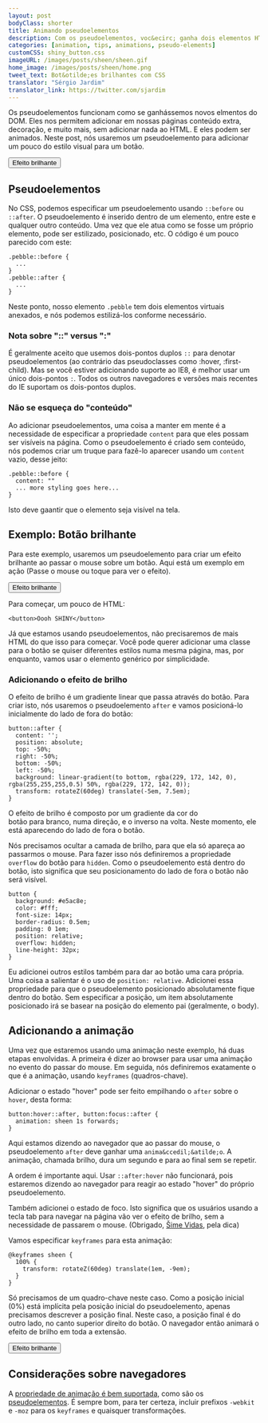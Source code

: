 ```yaml
---
layout: post
bodyClass: shorter
title: Animando pseudoelementos
description: Com os pseudoelementos, voc&ecirc; ganha dois elementos HTML extras. Veja a seguir como anim&aacute;-los quando se passa o mouse (&quot;hover&quot;). Use-os com sabedoria.
categories: [animation, tips, animations, pseudo-elements]
customCSS: shiny_button.css
imageURL: /images/posts/sheen/sheen.gif
home_image: /images/posts/sheen/home.png
tweet_text: Bot&otilde;es brilhantes com CSS
translator: "Sérgio Jardim"
translator_link: https://twitter.com/sjardim
---
```


Os pseudoelementos funcionam como se ganh&aacute;ssemos novos elmentos do DOM. Eles nos permitem adicionar&nbsp;em nossas p&aacute;ginas&nbsp;conte&uacute;do extra, decora&ccedil;&atilde;o, e muito&nbsp;mais, sem adicionar nada ao HTML. E eles podem ser animados. Neste post, n&oacute;s usaremos um pseudoelemento para adicionar um pouco do estilo visual para um bot&atilde;o.

<section class="shiny demo-container tap-to-activate"><button>Efeito brilhante</button></section>

## Pseudoelementos

No CSS, podemos especificar um pseudoelemento&nbsp;usando&nbsp;`::before` ou `::after`. O pseudoelemento &eacute; inserido dentro de um elemento, entre este e qualquer outro conte&uacute;do. Uma vez que ele atua como se fosse um pr&oacute;prio elemento, pode ser estilizado, posicionado, etc. O c&oacute;digo &eacute; um pouco parecido com este:

    .pebble::before {
      ...
    }
    .pebble::after {
      ...
    }

Neste ponto, nosso elemento `.pebble` tem dois elementos virtuais anexados, e n&oacute;s podemos estiliz&aacute;-los conforme necess&aacute;rio.

### Nota sobre &quot;::&quot; versus &quot;:&quot;

&Eacute; geralmente aceito que usemos dois-pontos duplos `::` para denotar pseudoelementos (ao contr&aacute;rio das pseudoclasses como :hover, :first-child). Mas se voc&ecirc; estiver adicionando suporte ao IE8, &eacute; melhor usar um &uacute;nico dois-pontos `:`. Todos os outros navegadores e vers&otilde;es mais recentes do IE suportam os dois-pontos duplos.

### N&atilde;o se esque&ccedil;a do &quot;conte&uacute;do&quot;

Ao adicionar pseudoelementos, uma coisa a manter em mente &eacute; a necessidade de especificar a propriedade `content`&nbsp;para que eles possam ser vis&iacute;veis na p&aacute;gina. Como o pseudoelemento &eacute; criado sem conte&uacute;do, n&oacute;s podemos criar um truque para faz&ecirc;-lo aparecer usando um `content` vazio, desse jeito:

    .pebble::before {
      content: ""
      ... more styling goes here...
    }

Isto deve gaantir que o elemento seja vis&iacute;vel na tela.

## Exemplo: Bot&atilde;o brilhante

Para este exemplo, usaremos um pseudoelemento para criar um efeito brilhante ao passar o mouse sobre um bot&atilde;o. Aqui est&aacute; um exemplo em a&ccedil;&atilde;o (Passe o mouse ou toque para ver o efeito).

<section class="shiny demo-container tap-to-activate"><button>Efeito brilhante</button></section>

Para come&ccedil;ar, um pouco de HTML:

    <button>Oooh SHINY</button>

J&aacute; que estamos usando pseudoelementos, n&atilde;o precisaremos de mais HTML do que isso para come&ccedil;ar. Voc&ecirc; pode querer adicionar uma classe para o bot&atilde;o se quiser diferentes estilos numa mesma p&aacute;gina, mas, por enquanto, vamos usar o elemento gen&eacute;rico por simplicidade.

### Adicionando o efeito de brilho

O efeito de brilho &eacute; um gradiente linear que passa atrav&eacute;s do bot&atilde;o. Para criar isto, n&oacute;s usaremos o pseudoelemento `after` e vamos posicion&aacute;-lo inicialmente do lado de fora do bot&atilde;o:

    button::after {
      content: '';
      position: absolute;
      top: -50%;
      right: -50%;
      bottom: -50%;
      left: -50%;
      background: linear-gradient(to bottom, rgba(229, 172, 142, 0), rgba(255,255,255,0.5) 50%, rgba(229, 172, 142, 0));
      transform: rotateZ(60deg) translate(-5em, 7.5em);
    }

O efeito de brilho &eacute; composto por um gradiente da cor&nbsp;do bot&atilde;o&nbsp;para&nbsp;branco, numa dire&ccedil;&atilde;o, e o inverso na volta. Neste momento, ele est&aacute; aparecendo do lado de fora o bot&atilde;o.

N&oacute;s precisamos ocultar a camada de brilho, para que ela s&oacute; apare&ccedil;a ao passarmos o mouse. Para fazer isso n&oacute;s definiremos a propriedade `overflow` do bot&atilde;o para `hidden`. Como o pseudoelemento est&aacute; dentro do bot&atilde;o, isto significa que seu posicionamento do lado de fora o bot&atilde;o n&atilde;o ser&aacute; vis&iacute;vel.

    button {
      background: #e5ac8e;
      color: #fff;
      font-size: 14px;
      border-radius: 0.5em;
      padding: 0 1em;
      position: relative;
      overflow: hidden;
      line-height: 32px;
    }

Eu adicionei outros estilos tamb&eacute;m para dar ao bot&atilde;o uma cara pr&oacute;pria. Uma coisa a salientar &eacute; o uso de `position: relative`. Adicionei essa propriedade para que o pseudoelemento posicionado&nbsp;absolutamente&nbsp;fique dentro do bot&atilde;o. Sem especificar a posi&ccedil;&atilde;o, um item absolutamente posicionado ir&aacute; se basear na posi&ccedil;&atilde;o do elemento pai (geralmente, o body).

## Adicionando a anima&ccedil;&atilde;o

Uma vez que estaremos usando uma anima&ccedil;&atilde;o neste exemplo, h&aacute; duas etapas envolvidas. A primeira &eacute; dizer ao browser para usar uma anima&ccedil;&atilde;o no evento do passar do mouse. Em seguida, n&oacute;s definiremos exatamente o que &eacute; a anima&ccedil;&atilde;o, usando `keyframes` (quadros-chave).

Adicionar o estado &quot;hover&quot; pode ser feito empilhando o `after` sobre o `hover`, desta forma:

    button:hover::after, button:focus::after {
      animation: sheen 1s forwards;
    }

Aqui estamos dizendo ao navegador que ao passar do mouse, o pseudoelemento `after` deve ganhar uma `anima&ccedil;&atilde;o`. A anima&ccedil;&atilde;o, chamada brilho, dura um segundo e para ao final sem se repetir.

A ordem &eacute; importante aqui. Usar `::after:hover` n&atilde;o funcionar&aacute;, pois estaremos dizendo ao navegador para reagir ao estado &quot;hover&quot; do pr&oacute;prio pseudoelemento.

Tamb&eacute;m adicionei o estado de foco. Isto significa que os usu&aacute;rios usando a tecla tab para navegar na p&aacute;gina v&atilde;o ver o efeito de brilho, sem a necessidade de passarem o mouse. (Obrigado, [&Scaron;ime Vidas](https://twitter.com/simevidas), pela dica)

Vamos especificar `keyframes` para esta anima&ccedil;&atilde;o:

    @keyframes sheen {
      100% {
        transform: rotateZ(60deg) translate(1em, -9em);
      }
    }

S&oacute; precisamos de um quadro-chave neste caso. Como a posi&ccedil;&atilde;o inicial (0%) est&aacute; impl&iacute;cita pela posi&ccedil;&atilde;o inicial do pseudoelemento, apenas precisamos descrever a posi&ccedil;&atilde;o final. Neste caso, a posi&ccedil;&atilde;o final &eacute; do outro lado, no canto superior direito do bot&atilde;o. O navegador ent&atilde;o animar&aacute; o efeito de brilho em toda a extens&atilde;o.

<section class="shiny demo-container tap-to-activate"><button>Efeito brilhante</button></section>

## Considera&ccedil;&otilde;es sobre navegadores

A [propriedade de anima&ccedil;&atilde;o &eacute; bem suportada](http://caniuse.com/#feat=css-animation), como s&atilde;o os [pseudoelementos](http://caniuse.com/#feat=css-gencontent). &Eacute; sempre bom, para ter certeza, incluir prefixos `-webkit` e `-moz` para os `keyframes` e quaisquer transforma&ccedil;&otilde;es.
